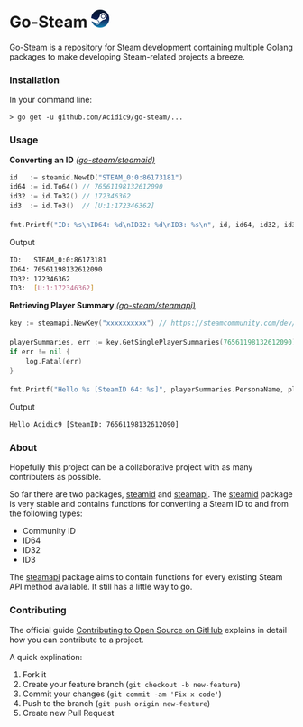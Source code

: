 # Go-Steam ![Steam](steam-logo.png "Steam")
Go-Steam is a repository for Steam development containing multiple Golang packages to make developing Steam-related projects a breeze.

### Installation
In your command line:

	> go get -u github.com/Acidic9/go-steam/...

### Usage
**Converting an ID** [*(go-steam/steamaid)*](steamid)
```go
id   := steamid.NewID("STEAM_0:0:86173181")
id64 := id.To64() // 76561198132612090
id32 := id.To32() // 172346362
id3  := id.To3()  // [U:1:172346362]

fmt.Printf("ID: %s\nID64: %d\nID32: %d\nID3: %s\n", id, id64, id32, id3)
```

Output
```bash
ID:   STEAM_0:0:86173181
ID64: 76561198132612090
ID32: 172346362
ID3:  [U:1:172346362]
```

**Retrieving Player Summary** [*(go-steam/steamapi)*](steamapi)
```go
key := steamapi.NewKey("xxxxxxxxxx") // https://steamcommunity.com/dev/apikey

playerSummaries, err := key.GetSinglePlayerSummaries(76561198132612090)
if err != nil {
	log.Fatal(err)
}

fmt.Printf("Hello %s [SteamID 64: %s]", playerSummaries.PersonaName, playerSummaries.SteamID)
```

Output
```bash
Hello Acidic9 [SteamID: 76561198132612090]
```

### About
Hopefully this project can be a collaborative project with as many contributers as possible.

So far there are two packages, [steamid](steamid) and [steamapi](steamapi). The [steamid](steamid) package is very stable and contains functions for converting a Steam ID to and from the following types: 
 - Community ID
 - ID64
 - ID32
 - ID3

The [steamapi](steamapi) package aims to contain functions for every existing Steam API method available. It still has a little way to go.

### Contributing
The official guide [Contributing to Open Source on GitHub](https://guides.github.com/activities/contributing-to-open-source/#contributing) explains in detail how you can contribute to a project.

A quick explination:

1. Fork it
2. Create your feature branch (`git checkout -b new-feature`)
3. Commit your changes (`git commit -am 'Fix x code'`)
4. Push to the branch (`git push origin new-feature`)
5. Create new Pull Request
